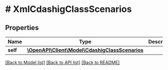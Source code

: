 # # XmlCdashigClassScenarios

## Properties

Name | Type | Description | Notes
------------ | ------------- | ------------- | -------------
**self** | [**\OpenAPI\Client\Model\CdashigClassScenarios**](CdashigClassScenarios.md) |  | [optional]

[[Back to Model list]](../../README.md#models) [[Back to API list]](../../README.md#endpoints) [[Back to README]](../../README.md)
